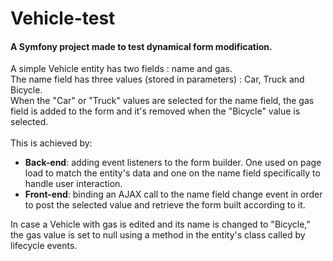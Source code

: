 Vehicle-test
============

<h4>A Symfony project made to test dynamical form modification.</h4>

A simple Vehicle entity has two fields : name and gas.<br>
The name field has three values (stored in parameters) : Car, Truck and Bicycle.<br>
When the "Car" or "Truck" values are selected for the name field, the gas field is added to the form and it's removed when the "Bicycle" value is selected.<br>
<br>
This is achieved by: 
 - **Back-end**: adding event listeners to the form builder. One used on page load to match the entity's data and one on the name field specifically to handle user interaction.
 - **Front-end**: binding an AJAX call to the name field change event in order to post the selected value and retrieve the form built according to it.
 
In case a Vehicle with gas is edited and its name is changed to "Bicycle," the gas value is set to null using a method in the entity's class called by lifecycle events.